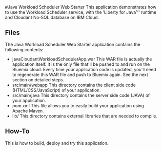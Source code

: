 #Java Workload Scheduler Web Starter
This application demonstrates how to use the Workload Scheduler service, with the 'Liberty for Java™' runtime and Cloudant No-SQL database on IBM Cloud.

## Files
The Java Workload Scheduler Web Starter application contains the following contents:
 - javaCloudantWorkloadSchedulerApp.war
   This WAR file is actually the application itself. It is the only file that'll be pushed to and run on the Bluemix cloud. Every time your application code is updated, you'll need to regenerate this WAR file and push to Bluemix again. See the next section on detailed steps.
 - src/main/webapp
   This directory contains the client side code (HTML/CSS/JavaScript) of your application.
 - src/main/java
   This directory contains the server side code (JAVA) of your application.
 - pom.xml
   This file allows you to easily build your application using Apache Maven.
 - lib/
   This directory contains external libraries that are needed to compile. 
    
## How-To
This is how to build, deploy and try this application.